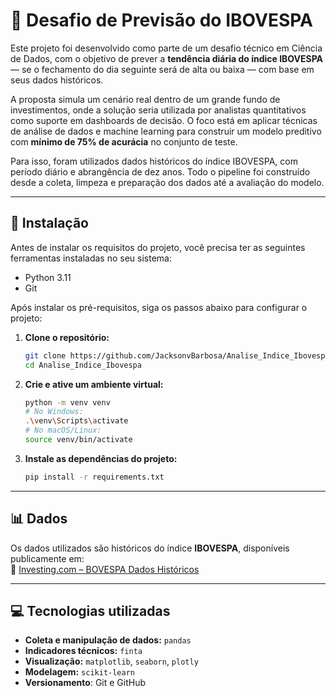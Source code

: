 # 🧠 Desafio de Previsão do IBOVESPA

Este projeto foi desenvolvido como parte de um desafio técnico em Ciência de Dados, com o objetivo de prever a **tendência diária do índice IBOVESPA** — se o fechamento do dia seguinte será de alta ou baixa — com base em seus dados históricos.

A proposta simula um cenário real dentro de um grande fundo de investimentos, onde a solução seria utilizada por analistas quantitativos como suporte em dashboards de decisão. O foco está em aplicar técnicas de análise de dados e machine learning para construir um modelo preditivo com **mínimo de 75% de acurácia** no conjunto de teste.

Para isso, foram utilizados dados históricos do índice IBOVESPA, com período diário e abrangência de dez anos. Todo o pipeline foi construído desde a coleta, limpeza e preparação dos dados até a avaliação do modelo.

---

## 🚀 **Instalação**

Antes de instalar os requisitos do projeto, você precisa ter as seguintes ferramentas instaladas no seu sistema:

* Python 3.11
* Git

Após instalar os pré-requisitos, siga os passos abaixo para configurar o projeto:

1.  **Clone o repositório:**

    ```bash
    git clone https://github.com/JacksonvBarbosa/Analise_Indice_Ibovespa
    cd Analise_Indice_Ibovespa
    ```

2.  **Crie e ative um ambiente virtual:**

    ```bash
    python -m venv venv
    # No Windows:
    .\venv\Scripts\activate
    # No macOS/Linux:
    source venv/bin/activate
    ```

3.  **Instale as dependências do projeto:**

    ```bash
    pip install -r requirements.txt
    ```

---

## 📊 **Dados**

Os dados utilizados são históricos do índice **IBOVESPA**, disponíveis publicamente em:  
🔗 [Investing.com – BOVESPA Dados Históricos](https://br.investing.com/indices/bovespa-historical-data)

---

## 💻 **Tecnologias utilizadas**

* **Coleta e manipulação de dados:** `pandas`
* **Indicadores técnicos:** `finta`
* **Visualização:** `matplotlib`, `seaborn`, `plotly`
* **Modelagem:** `scikit-learn`
* **Versionamento**: Git e GitHub
